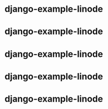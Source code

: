 # django-example-linode
# django-example-linode
# django-example-linode
# django-example-linode
# django-example-linode
